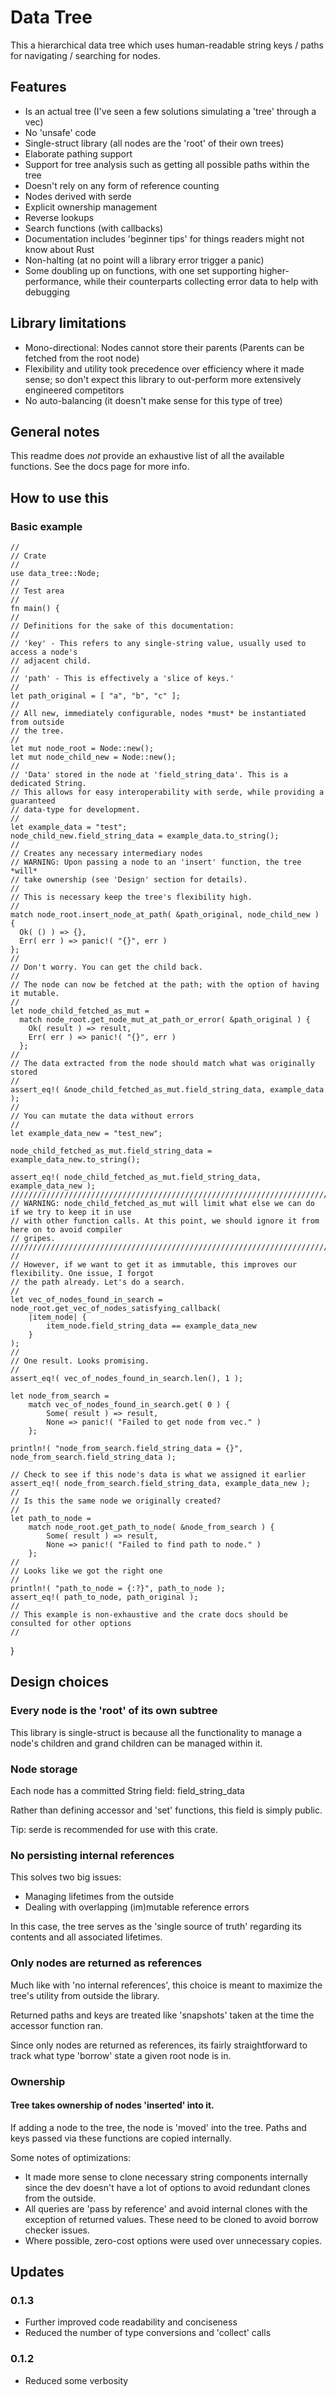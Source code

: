 # Data Tree

This a hierarchical data tree which uses human-readable string keys / paths for
navigating / searching for nodes.

## Features

- Is an actual tree (I've seen a few solutions simulating a 'tree' through a vec)
- No 'unsafe' code
- Single-struct library (all nodes are the 'root' of their own trees)
- Elaborate pathing support
- Support for tree analysis such as getting all possible paths within the tree
- Doesn't rely on any form of reference counting
- Nodes derived with serde
- Explicit ownership management
- Reverse lookups
- Search functions (with callbacks)
- Documentation includes 'beginner tips' for things readers might not know about Rust
- Non-halting (at no point will a library error trigger a panic)
- Some doubling up on functions, with one set supporting higher-performance, while their 
counterparts collecting error data to help with debugging

## Library limitations

- Mono-directional: Nodes cannot store their parents (Parents can be fetched from the root node)
- Flexibility and utility took precedence over efficiency where it made sense; so don't
  expect this library to out-perform more extensively engineered competitors
- No auto-balancing (it doesn't make sense for this type of tree)

## General notes

This readme does *not* provide an exhaustive list of all the available functions. See the
docs page for more info.

## How to use this

### Basic example
    //
    // Crate
    //
    use data_tree::Node;
    //
    // Test area
    //
    fn main() {
    //
    // Definitions for the sake of this documentation:
    //
    // 'key' - This refers to any single-string value, usually used to access a node's
    // adjacent child.
    //
    // 'path' - This is effectively a 'slice of keys.'
    //
    let path_original = [ "a", "b", "c" ];
    //
    // All new, immediately configurable, nodes *must* be instantiated from outside
    // the tree.
    //
    let mut node_root = Node::new();
    let mut node_child_new = Node::new();
    //
    // 'Data' stored in the node at 'field_string_data'. This is a dedicated String.
    // This allows for easy interoperability with serde, while providing a guaranteed
    // data-type for development.
    //
    let example_data = "test";
    node_child_new.field_string_data = example_data.to_string();
    //
    // Creates any necessary intermediary nodes
    // WARNING: Upon passing a node to an 'insert' function, the tree *will*
    // take ownership (see 'Design' section for details).
    //
    // This is necessary keep the tree's flexibility high.
    //
    match node_root.insert_node_at_path( &path_original, node_child_new ) {
      Ok( () ) => {},
      Err( err ) => panic!( "{}", err )
    };
    //
    // Don't worry. You can get the child back.
    //
    // The node can now be fetched at the path; with the option of having it mutable.
    //
    let node_child_fetched_as_mut =
      match node_root.get_node_mut_at_path_or_error( &path_original ) {
        Ok( result ) => result,
        Err( err ) => panic!( "{}", err )
      };
    //
    // The data extracted from the node should match what was originally stored
    //
    assert_eq!( &node_child_fetched_as_mut.field_string_data, example_data );
    //
    // You can mutate the data without errors
    //
    let example_data_new = "test_new";

    node_child_fetched_as_mut.field_string_data = example_data_new.to_string();

    assert_eq!( node_child_fetched_as_mut.field_string_data, example_data_new );
    //////////////////////////////////////////////////////////////////////////////////////////////////
    // WARNING: node_child_fetched_as_mut will limit what else we can do if we try to keep it in use
    // with other function calls. At this point, we should ignore it from here on to avoid compiler
    // gripes.
    //////////////////////////////////////////////////////////////////////////////////////////////////
    //
    // However, if we want to get it as immutable, this improves our flexibility. One issue, I forgot
    // the path already. Let's do a search.
    //
    let vec_of_nodes_found_in_search = node_root.get_vec_of_nodes_satisfying_callback(
        |item_node| {
            item_node.field_string_data == example_data_new
        }
    );
    //
    // One result. Looks promising.
    //
    assert_eq!( vec_of_nodes_found_in_search.len(), 1 );

    let node_from_search =
        match vec_of_nodes_found_in_search.get( 0 ) {
            Some( result ) => result,
            None => panic!( "Failed to get node from vec." )
        };

    println!( "node_from_search.field_string_data = {}", node_from_search.field_string_data );

    // Check to see if this node's data is what we assigned it earlier
    assert_eq!( node_from_search.field_string_data, example_data_new );
    //
    // Is this the same node we originally created?
    //
    let path_to_node =
        match node_root.get_path_to_node( &node_from_search ) {
            Some( result ) => result,
            None => panic!( "Failed to find path to node." )
        };
    //
    // Looks like we got the right one
    //
    println!( "path_to_node = {:?}", path_to_node );
    assert_eq!( path_to_node, path_original );
    //
    // This example is non-exhaustive and the crate docs should be consulted for other options
    //
}

## Design choices

### Every node is the 'root' of its own subtree

This library is single-struct is because all the functionality to manage a node's children
and grand children can be managed within it.

### Node storage

Each node has a committed String field: field_string_data

Rather than defining accessor and 'set' functions, this field is simply public.

Tip: serde is recommended for use with this crate.

### No persisting internal references

This solves two big issues:
- Managing lifetimes from the outside
- Dealing with overlapping (im)mutable reference errors

In this case, the tree serves as the 'single source of truth' regarding its contents
and all associated lifetimes.

### Only nodes are returned as references

Much like with 'no internal references', this choice is meant to maximize the tree's
utility from outside the library.

Returned paths and keys are treated like 'snapshots' taken at the time the accessor function
ran.

Since only nodes are returned as references, its fairly straightforward to track what type 
'borrow' state a given root node is in.

### Ownership

#### Tree takes ownership of nodes 'inserted' into it.

If adding a node to the tree, the node is 'moved' into the tree. Paths and keys
passed via these functions are copied internally.

Some notes of optimizations:
- It made more sense to clone necessary string components internally since the dev
doesn't have a lot of options to avoid redundant clones from the outside.
- All queries are 'pass by reference' and avoid internal clones with the exception
of returned values. These need to be cloned to avoid borrow checker issues.
- Where possible, zero-cost options were used over unnecessary copies.

## Updates

### 0.1.3

- Further improved code readability and conciseness
- Reduced the number of type conversions and 'collect' calls

### 0.1.2

- Reduced some verbosity 
